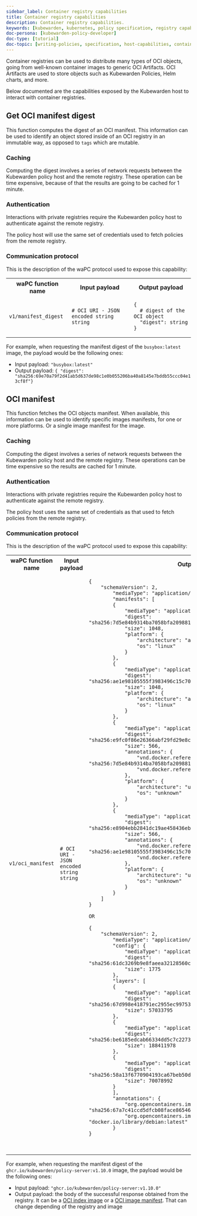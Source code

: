 ```yaml
---
sidebar_label: Container registry capabilities
title: Container registry capabilities
description: Container registry capabilities.
keywords: [kubewarden, kubernetes, policy specification, registry capabilities]
doc-persona: [kubewarden-policy-developer]
doc-type: [tutorial]
doc-topic: [writing-policies, specification, host-capabilities, container-registry]
---
```


Container registries can be used to distribute many types of OCI objects, going
from well-known container images to generic OCI Artifacts. OCI Artifacts are used
to store objects such as Kubewarden Policies, Helm charts, and more.

Below documented are the capabilities exposed by the Kubewarden host to interact with
container registries.

## Get OCI manifest digest

This function computes the digest of an OCI manifest. This information can
be used to identify an object stored inside of an OCI registry in an immutable
way, as opposed to `tags` which are mutable.

### Caching

Computing the digest involves a series of network requests between the Kubewarden
policy host and the remote registry. These operation can be time expensive,
because of that the results are going to be cached for 1 minute.

### Authentication

Interactions with private registries require the Kubewarden policy host to
authenticate against the remote registry.

The policy host will use the same set of credentials used to fetch policies
from the remote registry.

### Communication protocol

This is the description of the waPC protocol used to expose this capability:

<table>
<tr>
<th> waPC function name </th> <th> Input payload </th> <th> Output payload </th>
</tr>

<tr>
<td>

`v1/manifest_digest`

</td>
<td>

```hcl
# OCI URI - JSON encoded string
string
```

</td>

<td>

```hcl
{
  # digest of the OCI object
  "digest": string
}
```

</td>
</tr>

</table>

For example, when requesting the manifest digest of the `busybox:latest` image,
the payload would be the following ones:

* Input payload: `"busybox:latest"`
* Output payload: `{ "digest": "sha256:69e70a79f2d41ab5d637de98c1e0b055206ba40a8145e7bddb55ccc04e13cf8f"}`

## OCI manifest

This function fetches the OCI objects manifest. When available, this information can
be used to identify specific images manifests, for one or more platforms. Or a
single image manifest for the image.

### Caching

Computing the digest involves a series of network requests between the
Kubewarden policy host and the remote registry. These operations can be time
expensive so the results are cached for 1 minute.

### Authentication

Interactions with private registries require the Kubewarden policy host to
authenticate against the remote registry.

The policy host uses the same set of credentials as that used to fetch policies
from the remote registry.

### Communication protocol

This is the description of the waPC protocol used to expose this capability:

<table>
<tr>
<th> waPC function name </th> <th> Input payload </th> <th> Output payload </th>
</tr>

<tr>
<td>

`v1/oci_manifest`

</td>
<td>

```hcl
# OCI URI - JSON encoded string
string
```

</td>

<td>

```hcl
{
    "schemaVersion": 2,
        "mediaType": "application/vnd.oci.image.index.v1+json",
        "manifests": [
        {
            "mediaType": "application/vnd.oci.image.manifest.v1+json",
            "digest": "sha256:7d5e84b9314ba7058bfa209881919146ffc4a89c5ba14cfa8270a18c8d418c44",
            "size": 1048,
            "platform": {
                "architecture": "amd64",
                "os": "linux"
            }
        },
        {
            "mediaType": "application/vnd.oci.image.manifest.v1+json",
            "digest": "sha256:ae1e98105555f3983496c15c70dafc87639b77830953d6470694b47e0e063e25",
            "size": 1048,
            "platform": {
                "architecture": "arm64",
                "os": "linux"
            }
        },
        {
            "mediaType": "application/vnd.oci.image.manifest.v1+json",
            "digest": "sha256:e9fc0f86e26366abf29fd29e8c09d00df717f9038fd4298eaa39a0a2b4361fa4",
            "size": 566,
            "annotations": {
                "vnd.docker.reference.digest": "sha256:7d5e84b9314ba7058bfa209881919146ffc4a89c5ba14cfa8270a18c8d418c44",
                "vnd.docker.reference.type": "attestation-manifest"
            },
            "platform": {
                "architecture": "unknown",
                "os": "unknown"
            }
        },
        {
            "mediaType": "application/vnd.oci.image.manifest.v1+json",
            "digest": "sha256:e8904ebb2841dc19ae458436eb01ddea3e8d6ea653c7d9476537f4029b1f45a2",
            "size": 566,
            "annotations": {
                "vnd.docker.reference.digest": "sha256:ae1e98105555f3983496c15c70dafc87639b77830953d6470694b47e0e063e25",
                "vnd.docker.reference.type": "attestation-manifest"
            },
            "platform": {
                "architecture": "unknown",
                "os": "unknown"
            }
        }
    ]
}

OR

{
    "schemaVersion": 2,
        "mediaType": "application/vnd.oci.image.manifest.v1+json",
        "config": {
            "mediaType": "application/vnd.oci.image.config.v1+json",
            "digest": "sha256:61dc3269b9e8faeea32128560cdbd355e8c1dff31e32abc0223be039c5cc5e2d",
            "size": 1775
        },
        "layers": [
        {
            "mediaType": "application/vnd.oci.image.layer.v1.tar+gzip",
            "digest": "sha256:67d998e418791ec2955ec99753eb55f03ca96538976e5ccebfec08eae20056b5",
            "size": 57033795
        },
        {
            "mediaType": "application/vnd.oci.image.layer.v1.tar+gzip",
            "digest": "sha256:be6185edcab66334dd5c7c2273fd6254100ece960e087541f3dba0616c440038",
            "size": 188411978
        },
        {
            "mediaType": "application/vnd.oci.image.layer.v1.tar+gzip",
            "digest": "sha256:58a13f6770904193ca67beb50d424e69a39579e1581dbf8e02e1751f3b75f932",
            "size": 70078992
        }
        ],
        "annotations": {
            "org.opencontainers.image.base.digest": "sha256:67a7c41ccd5dfcb08face86546f0d25c0740f0d0225e39fecb8bbae8b95b847a",
            "org.opencontainers.image.base.name": "docker.io/library/debian:latest"
        }
}



```

</td>
</tr>

</table>

For example, when requesting the manifest digest of the `ghcr.io/kubewarden/policy-server:v1.10.0` image,
the payload would be the following ones:

* Input payload: `"ghcr.io/kubewarden/policy-server:v1.10.0"`
* Output payload: the body of the successful response obtained from the
  registry. It can be a [OCI index
  image](https://github.com/opencontainers/image-spec/blob/main/image-index.md)
  or a [OCI image
  manifest](https://github.com/opencontainers/image-spec/blob/main/manifest.md).
  That can change depending of the registry and image

